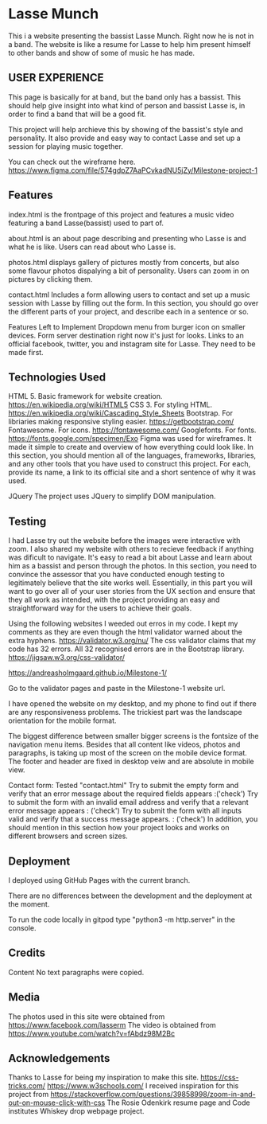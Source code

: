 # Lasse Munch

This i a website presenting the bassist Lasse Munch. Right now he is not in a band.
The website is like a resume for Lasse to help him present himself to other bands and show of some of music he has made.

## USER EXPERIENCE
This page is basically for at band, but the band only has a bassist. This should help give insight into what kind of person and bassist Lasse is, in order to find a band that will be a good fit.

This project will help archieve this by showing of the bassist's style and personality. It also provide and easy way to contact Lasse and set up a session for playing music together.

You can check out the wireframe here.
https://www.figma.com/file/574gdpZ7AaPCvkadNU5jZy/Milestone-project-1

## Features
index.html is the frontpage of this project and features a music video featuring a band Lasse(bassist) used to part of. 

about.html is an about page describing and presenting who Lasse is and what he is like.
Users can read about who Lasse is.

photos.html displays gallery of pictures mostly from concerts, but also some flavour photos dispalying a bit of personality.
Users can zoom in on pictures by clicking them. 

contact.html Includes a form allowing users to contact and set up a music session with Lasse by filling out the form.
In this section, you should go over the different parts of your project, and describe each in a sentence or so. 

Features Left to Implement
Dropdown menu from burger icon on smaller devices.
Form server destination right now it's just for looks.
Links to an official facebook, twitter, you and instagram site for Lasse. They need to be made first.

## Technologies Used
HTML 5. Basic framework for website creation. https://en.wikipedia.org/wiki/HTML5
CSS 3. For styling HTML. https://en.wikipedia.org/wiki/Cascading_Style_Sheets
Bootstrap. For libriaries making responsive styling easier. https://getbootstrap.com/
Fontawesome. For icons. https://fontawesome.com/
Googlefonts. For fonts. https://fonts.google.com/specimen/Exo
Figma was used for wireframes. It made it simple to create and overview of how everything could look like.
In this section, you should mention all of the languages, frameworks, libraries, and any other tools that you have used to construct this project. For each, provide its name, a link to its official site and a short sentence of why it was used.

JQuery
The project uses JQuery to simplify DOM manipulation.

## Testing
I had Lasse try out the website before the images were interactive with zoom. I also shared my website with others to recieve feedback if anything was dificult to navigate.
It's easy to read a bit about Lasse and learn about him as a bassist and person through the photos. 
In this section, you need to convince the assessor that you have conducted enough testing to legitimately believe that the site works well. Essentially, in this part you will want to go over all of your user stories from the UX section and ensure that they all work as intended, with the project providing an easy and straightforward way for the users to achieve their goals.

Using the following websites I weeded out erros in my code. I kept my comments as they are even though the html validator warned about the extra hyphens.
https://validator.w3.org/nu/
The css validator claims that my code has 32 errors. All 32 recognised errors are in the Bootstrap library.
https://jigsaw.w3.org/css-validator/

https://andreasholmgaard.github.io/Milestone-1/

Go to the validator pages and paste in the Milestone-1 website url.

I have opened the website on my desktop, and my phone to find out if there are any responsiveness problems.
The trickiest part was the landscape orientation for the mobile format.

The biggest difference between smaller bigger screens is the fontsize of the navigation menu items. 
Besides that all content like videos, photos and paragraphs, is taking up most of the screen on the mobile device format.
The footer and header are fixed in desktop veiw and are absolute in mobile view.

Contact form:
Tested "contact.html"
Try to submit the empty form and verify that an error message about the required fields appears :('check')
Try to submit the form with an invalid email address and verify that a relevant error message appears : ('check')
Try to submit the form with all inputs valid and verify that a success message appears. : ('check')
In addition, you should mention in this section how your project looks and works on different browsers and screen sizes.


## Deployment
I deployed using GitHub Pages with the current branch.

There are no differences between the development and the deployment at the moment.

To run the code locally in gitpod type "python3 -m http.server" in the console.

## Credits
Content
No text paragraphs were copied.

## Media
The photos used in this site were obtained from https://www.facebook.com/lasserm
The video is obtained from https://www.youtube.com/watch?v=fAbdz98M2Bc

## Acknowledgements
Thanks to Lasse for being my inspiration to make this site.
https://css-tricks.com/
https://www.w3schools.com/
I received inspiration for this project from https://stackoverflow.com/questions/39858998/zoom-in-and-out-on-mouse-click-with-css
The Rosie Odenkirk resume page and Code institutes Whiskey drop webpage project. 
